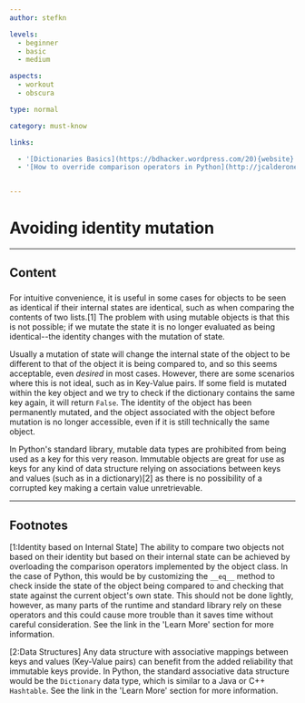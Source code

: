```yaml
---
author: stefkn

levels:
  - beginner
  - basic
  - medium

aspects:
  - workout
  - obscura

type: normal

category: must-know

links:

  - '[Dictionaries Basics](https://bdhacker.wordpress.com/20){website}'
  - '[How to override comparison operators in Python](http://jcalderone.livejournal.com/32837.html){website}'


---
```


# Avoiding identity mutation

---
## Content

### 

For intuitive convenience, it is useful in some cases for objects to be seen as identical if their internal states are identical, such as when comparing the contents of two lists.[1] The problem with using mutable objects is that this is not possible; if we mutate the state it is no longer evaluated as being identical--the identity changes with the mutation of state.

Usually a mutation of state will change the internal state of the object to be different to that of the object it is being compared to, and so this seems acceptable, even *desired* in most cases. However, there are some scenarios where this is not ideal, such as in Key-Value pairs. If some field is mutated within the key object and we try to check if the dictionary contains the same key again, it will return `False`. The identity of the object has been permanently mutated, and the object associated with the object before mutation is no longer accessible, even if it is still technically the same object.

In Python's standard library, mutable data types are prohibited from being used as a key for this very reason. Immutable objects are great for use as keys for any kind of data structure relying on associations between keys and values (such as in a dictionary)[2] as there is no possibility of a corrupted key making a certain value unretrievable.

---
## Footnotes
[1:Identity based on Internal State]
The ability to compare two objects not based on their identity but based on their internal state can be achieved by overloading the comparison operators implemented by the object class. In the case of Python, this would be by customizing the `__eq__` method to check inside the state of the object being compared to and checking that state against the current object's own state. This should not be done lightly, however, as many parts of the runtime and standard library rely on these operators and this could cause more trouble than it saves time without careful consideration. See the link in the 'Learn More' section for more information.

[2:Data Structures]
Any data structure with associative mappings between keys and values (Key-Value pairs) can benefit from the added reliability that immutable keys provide. In Python, the standard associative data structure would be the `Dictionary` data type, which is similar to a Java or C++ `Hashtable`. See the link in the 'Learn More' section for more information.
 
